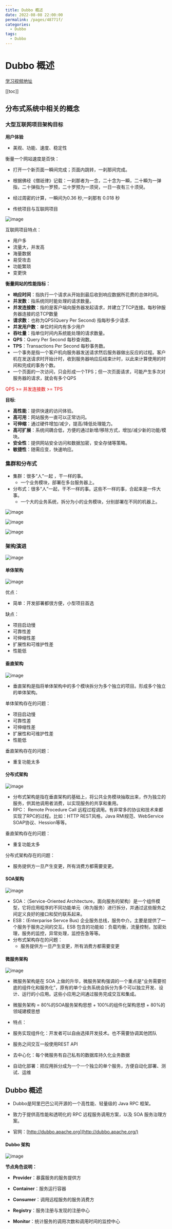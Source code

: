 ```yaml
---
title: Dubbo 概述
date: 2022-08-08 22:00:00
permalink: /pages/48771f/
categories:
  - Dubbo
tags:
  - Dubbo
---
```

# Dubbo 概述

[学习视频地址](https://www.bilibili.com/video/BV1VE411q7dX?spm_id_from=333.337.search-card.all.click&vd_source=6aafd031757cd8c1dbbb98344fb3d363)

[[toc]]

## 分布式系统中相关的概念

### 大型互联网项目架构目标

**用户体验**

+ 美观、功能、速度、稳定性

衡量一个网站速度是否快：

+ 打开一个新页面一瞬间完成；页面内跳转，一刹那间完成。

+ 根据佛经《僧祇律》记载：一刹那者为一念，二十念为一瞬，二十瞬为一弹指，二十弹指为一罗预，二十罗预为一须臾，一日一夜有三十须臾。 

+ 经过周密的计算，一瞬间为0.36 秒,一刹那有 0.018 秒 

+ 传统项目与互联网项目

![image](https://cdn.jsdmirror.com//gh/xustudyxu/image-hosting1@master/20220808/image.6h43q19yju80.webp)

互联网项目特点：

+ 用户多
+ 流量大，并发高
+ 海量数据
+ 易受攻击
+ 功能繁琐
+ 变更快

**衡量网站的性能指标：**

+ **响应时间**：指执行一个请求从开始到最后收到响应数据所花费的总体时间。
+ **并发数**：指系统同时能处理的请求数量。
+ **并发连接数**：指的是客户端向服务器发起请求，并建立了TCP连接。每秒钟服务器连接的总TCP数量
+ **请求数**：也称为QPS(Query Per Second) 指每秒多少请求.
+ **并发用户数**：单位时间内有多少用户
+ **吞吐量**：指单位时间内系统能处理的请求数量。
+ **QPS**：Query Per Second 每秒查询数。 
+ **TPS**：Transactions Per Second 每秒事务数。 
+ 一个事务是指一个客户机向服务器发送请求然后服务器做出反应的过程。客户机在发送请求时开始计时，收到服务器响应后结束计时，以此来计算使用的时间和完成的事务个数。
+ 一个页面的一次访问，只会形成一个TPS；但一次页面请求，可能产生多次对服务器的请求，就会有多个QPS

<font color=#dd0000>QPS >= 并发连接数 >= TPS</font>

**目标**:

+ **高性能**：提供快速的访问体验。
+ **高可用**：网站服务一直可以正常访问。
+ **可伸缩**：通过硬件增加/减少，提高/降低处理能力。
+ **高可扩展**：系统间耦合低，方便的通过新增/移除方式，增加/减少新的功能/模块。 
+ **安全性**：提供网站安全访问和数据加密，安全存储等策略。
+ **敏捷性**：随需应变，快速响应。

### 集群和分布式

+ 集群：很多“人”一起 ，干一样的事。 
  + 一个业务模块，部署在多台服务器上。 
+ 分布式：很多“人”一起，干不一样的事。这些不一样的事，合起来是一件大事。
  + 一个大的业务系统，拆分为小的业务模块，分别部署在不同的机器上。  

![image](https://cdn.jsdmirror.com//gh/xustudyxu/image-hosting1@master/20220808/image.5nlh9xpsfnk0.webp)

![image](https://cdn.jsdmirror.com//gh/xustudyxu/image-hosting1@master/20220808/image.1mdj7j037zmo.webp)

![image](https://cdn.jsdmirror.com//gh/xustudyxu/image-hosting1@master/20220808/image.17s87ncjfoe8.webp)

### 架构演进

![image](https://cdn.jsdmirror.com//gh/xustudyxu/image-hosting1@master/20220808/image.20tbpa7hx21s.webp)

#### 单体架构

![image](https://cdn.jsdmirror.com//gh/xustudyxu/image-hosting1@master/20220808/image.4x8kymw89lw0.webp)

优点：

+ 简单：开发部署都很方便，小型项目首选

缺点：

+ 项目启动慢
+ 可靠性差
+ 可伸缩性差
+ 扩展性和可维护性差
+ 性能低

#### 垂直架构

![image](https://cdn.jsdmirror.com//gh/xustudyxu/image-hosting1@master/20220808/image.i16tmg4jmk0.webp)

+ 垂直架构是指将单体架构中的多个模块拆分为多个独立的项目。形成多个独立的单体架构。

单体架构存在的问题：

+ 项目启动慢
+ 可靠性差
+ 可伸缩性差
+ 扩展性和可维护性差
+ 性能低

垂直架构存在的问题：

+ 重复功能太多

#### 分布式架构

![image](https://cdn.jsdmirror.com//gh/xustudyxu/image-hosting1@master/20220808/image.50o93z8msc00.webp)

+ 分布式架构是指在垂直架构的基础上，将公共业务模块抽取出来，作为独立的服务，供其他调用者消费，以实现服务的共享和重用。
+ RPC： Remote Procedure Call 远程过程调用。有非常多的协议和技术来都实现了RPC的过程。比如：HTTP REST风格，Java RMI规范、WebService SOAP协议、Hession等等。

垂直架构存在的问题：

+ 重复功能太多

分布式架构存在的问题：

+ 服务提供方一旦产生变更，所有消费方都需要变更。

#### SOA架构

![image](https://cdn.jsdmirror.com//gh/xustudyxu/image-hosting1@master/20220808/image.7c0jsgrqdow0.webp)

+ SOA：（Service-Oriented Architecture，面向服务的架构）是一个组件模型，它将应用程序的不同功能单元（称为服务）进行拆分，并通过这些服务之间定义良好的接口和契约联系起来。
+ ESB：(Enterparise Servce Bus) 企业服务总线，服务中介。主要是提供了一个服务于服务之间的交互。ESB 包含的功能如：负载均衡，流量控制，加密处理，服务的监控，异常处理，监控告急等等。
+ 分布式架构存在的问题：
  + 服务提供方一旦产生变更，所有消费方都需要变更

#### 微服务架构

![image](https://cdn.jsdmirror.com//gh/xustudyxu/image-hosting1@master/20220808/image.160pvm98fadc.webp)



+ 微服务架构是在 SOA 上做的升华，微服务架构强调的一个重点是“业务需要彻底的组件化和服务化”，原有的单个业务系统会拆分为多个可以独立开发、设计、运行的小应用。这些小应用之间通过服务完成交互和集成。
+ 微服务架构 = 80%的SOA服务架构思想 + 100%的组件化架构思想 + 80%的领域建模思想

+ 特点：
+ 服务实现组件化：开发者可以自由选择开发技术。也不需要协调其他团队
+ 服务之间交互一般使用REST API
+ 去中心化：每个微服务有自己私有的数据库持久化业务数据
+ 自动化部署：把应用拆分成为一个一个独立的单个服务，方便自动化部署、测试、运维

## Dubbo 概述

+ Dubbo是阿里巴巴公司开源的一个高性能、轻量级的 Java RPC 框架。

+ 致力于提供高性能和透明化的 RPC 远程服务调用方案，以及 SOA 服务治理方案。

+ 官网：[http://dubbo.apache.org](http://dubbo.apache.org/)

#### Dubbo 架构

![image](https://cdn.jsdmirror.com//gh/xustudyxu/image-hosting1@master/20220808/image.oo29wlcrhuo.webp)

**节点角色说明：**

+ **Provider**：暴露服务的服务提供方

+ **Container**：服务运行容器

+ **Consumer**：调用远程服务的服务消费方

+ **Registry**：服务注册与发现的注册中心

+ **Monitor**：统计服务的调用次数和调用时间的监控中心